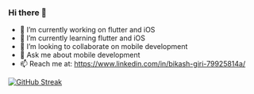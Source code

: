 ### Hi there 👋


- 🔭 I’m currently working on flutter and iOS
- 🌱 I’m currently learning flutter and iOS
- 👯 I’m looking to collaborate on mobile development
- 💬 Ask me about mobile development
- 📫 Reach me at: https://www.linkedin.com/in/bikash-giri-79925814a/



[![GitHub Streak](https://github-readme-streak-stats.herokuapp.com?user=Bikash-Giri&theme=dracula)](https://git.io/streak-stats)








